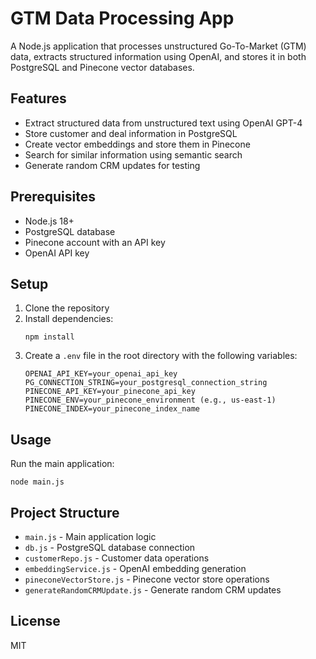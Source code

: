 # GTM Data Processing App

A Node.js application that processes unstructured Go-To-Market (GTM) data, extracts structured information using OpenAI, and stores it in both PostgreSQL and Pinecone vector databases.

## Features

- Extract structured data from unstructured text using OpenAI GPT-4
- Store customer and deal information in PostgreSQL
- Create vector embeddings and store them in Pinecone
- Search for similar information using semantic search
- Generate random CRM updates for testing

## Prerequisites

- Node.js 18+
- PostgreSQL database
- Pinecone account with an API key
- OpenAI API key

## Setup

1. Clone the repository
2. Install dependencies:
   ```
   npm install
   ```
3. Create a `.env` file in the root directory with the following variables:
   ```
   OPENAI_API_KEY=your_openai_api_key
   PG_CONNECTION_STRING=your_postgresql_connection_string
   PINECONE_API_KEY=your_pinecone_api_key
   PINECONE_ENV=your_pinecone_environment (e.g., us-east-1)
   PINECONE_INDEX=your_pinecone_index_name
   ```

## Usage

Run the main application:

```
node main.js
```

## Project Structure

- `main.js` - Main application logic
- `db.js` - PostgreSQL database connection
- `customerRepo.js` - Customer data operations
- `embeddingService.js` - OpenAI embedding generation
- `pineconeVectorStore.js` - Pinecone vector store operations
- `generateRandomCRMUpdate.js` - Generate random CRM updates

## License

MIT
